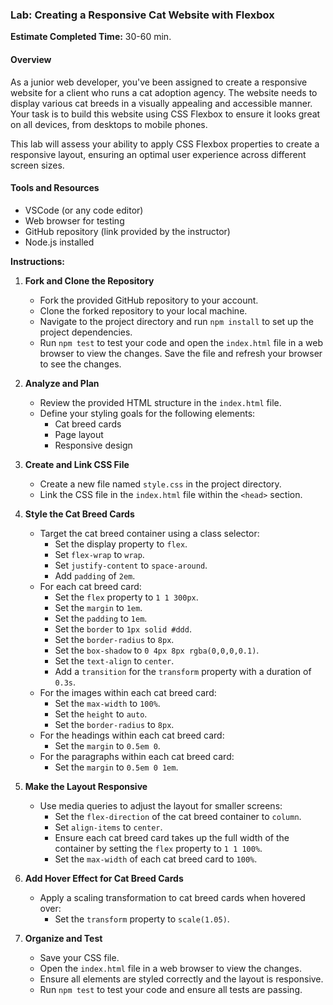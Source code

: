 ### Lab: Creating a Responsive Cat Website with Flexbox

**Estimate Completed Time:** 30-60 min.

#### Overview
As a junior web developer, you've been assigned to create a responsive website for a client who runs a cat adoption agency. The website needs to display various cat breeds in a visually appealing and accessible manner. Your task is to build this website using CSS Flexbox to ensure it looks great on all devices, from desktops to mobile phones.

This lab will assess your ability to apply CSS Flexbox properties to create a responsive layout, ensuring an optimal user experience across different screen sizes.

#### Tools and Resources
- VSCode (or any code editor)
- Web browser for testing
- GitHub repository (link provided by the instructor)
- Node.js installed

**Instructions:**

1. **Fork and Clone the Repository**
   - Fork the provided GitHub repository to your account.
   - Clone the forked repository to your local machine.
   - Navigate to the project directory and run `npm install` to set up the project dependencies.
   - Run `npm test` to test your code and open the `index.html` file in a web browser to view the changes. Save the file and refresh your browser to see the changes.

2. **Analyze and Plan**
   - Review the provided HTML structure in the `index.html` file.
   - Define your styling goals for the following elements:
     - Cat breed cards
     - Page layout
     - Responsive design

3. **Create and Link CSS File**
   - Create a new file named `style.css` in the project directory.
   - Link the CSS file in the `index.html` file within the `<head>` section.

4. **Style the Cat Breed Cards**
   - Target the cat breed container using a class selector:
     - Set the display property to `flex`.
     - Set `flex-wrap` to `wrap`.
     - Set `justify-content` to `space-around`.
     - Add `padding` of `2em`.
   - For each cat breed card:
     - Set the `flex` property to `1 1 300px`.
     - Set the `margin` to `1em`.
     - Set the `padding` to `1em`.
     - Set the `border` to `1px solid #ddd`.
     - Set the `border-radius` to `8px`.
     - Set the `box-shadow` to `0 4px 8px rgba(0,0,0,0.1)`.
     - Set the `text-align` to `center`.
     - Add a `transition` for the `transform` property with a duration of `0.3s`.
   - For the images within each cat breed card:
     - Set the `max-width` to `100%`.
     - Set the `height` to `auto`.
     - Set the `border-radius` to `8px`.
   - For the headings within each cat breed card:
     - Set the `margin` to `0.5em 0`.
   - For the paragraphs within each cat breed card:
     - Set the `margin` to `0.5em 0 1em`.

5. **Make the Layout Responsive**
   - Use media queries to adjust the layout for smaller screens:
     - Set the `flex-direction` of the cat breed container to `column`.
     - Set `align-items` to `center`.
     - Ensure each cat breed card takes up the full width of the container by setting the `flex` property to `1 1 100%`.
     - Set the `max-width` of each cat breed card to `100%`.

6. **Add Hover Effect for Cat Breed Cards**
   - Apply a scaling transformation to cat breed cards when hovered over:
     - Set the `transform` property to `scale(1.05)`.

7. **Organize and Test**
   - Save your CSS file.
   - Open the `index.html` file in a web browser to view the changes.
   - Ensure all elements are styled correctly and the layout is responsive.
   - Run `npm test` to test your code and ensure all tests are passing.
